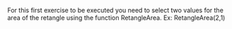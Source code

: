 For this first exercise to be executed you need to select two values for the area of the retangle using the function RetangleArea.
Ex: RetangleArea(2,1)
